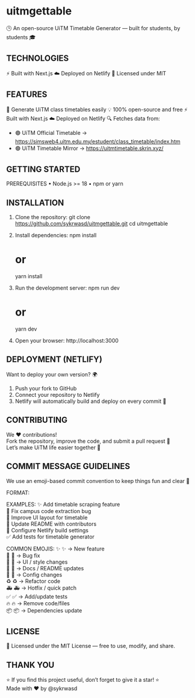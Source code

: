 uitmgettable
==============

🕒 An open-source UiTM Timetable Generator — built for students, by students 🎓


TECHNOLOGIES
----------------
⚡ Built with Next.js
☁️ Deployed on Netlify
🪪 Licensed under MIT


FEATURES
--------
🧾 Generate UiTM class timetables easily
💡 100% open-source and free
⚡ Built with Next.js
☁️ Deployed on Netlify
🔍 Fetches data from:
* 🟣 UiTM Official Timetable → https://simsweb4.uitm.edu.my/estudent/class_timetable/index.htm
* 🟢 UiTM Timetable Mirror → https://uitmtimetable.skrin.xyz/


GETTING STARTED
---------------
PREREQUISITES
   • Node.js >= 18
   • npm or yarn


INSTALLATION
------------
1. Clone the repository:
   git clone https://github.com/sykrwasd/uitmgettable.git
   cd uitmgettable

2. Install dependencies:
   npm install
   # or
   yarn install

3. Run the development server:
   npm run dev
   # or
   yarn dev

4. Open your browser:
   http://localhost:3000


DEPLOYMENT (NETLIFY)
--------------------
Want to deploy your own version? 🌍

1. Push your fork to GitHub  
2. Connect your repository to Netlify  
3. Netlify will automatically build and deploy on every commit 🚀


CONTRIBUTING
------------
We ❤️ contributions!  
Fork the repository, improve the code, and submit a pull request 🙌  
Let’s make UiTM life easier together 🧠


COMMIT MESSAGE GUIDELINES
-------------------------
We use an emoji-based commit convention to keep things fun and clear 🧩

FORMAT:
   <emoji> <short description>

EXAMPLES:
   ✨ Add timetable scraping feature  
   🐛 Fix campus code extraction bug  
   🎨 Improve UI layout for timetable  
   📝 Update README with contributors  
   🔧 Configure Netlify build settings  
   ✅ Add tests for timetable generator  

COMMON EMOJIS:
   ✨ :sparkles: → New feature  
   🐛 :bug: → Bug fix  
   🎨 :art: → UI / style changes  
   📝 :memo: → Docs / README updates  
   🔧 :wrench: → Config changes  
   ♻️ :recycle: → Refactor code  
   🚑 :ambulance: → Hotfix / quick patch  
   ✅ :white_check_mark: → Add/update tests  
   🔥 :fire: → Remove code/files  
   📦 :package: → Dependencies update  


LICENSE
-------
🪪 Licensed under the MIT License — free to use, modify, and share.


THANK YOU
---------
⭐ If you find this project useful, don’t forget to give it a star! ⭐  
Made with ❤️ by @sykrwasd
